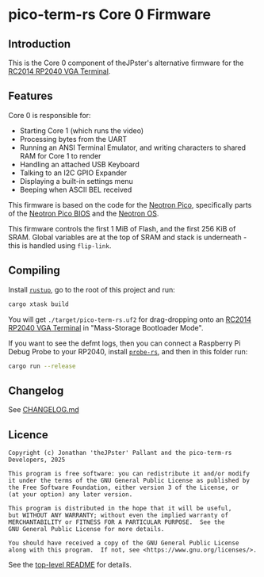 # pico-term-rs Core 0 Firmware

## Introduction

This is the Core 0 component of theJPster's alternative firmware for the [RC2014
RP2040 VGA Terminal].

## Features

Core 0 is responsible for:

* Starting Core 1 (which runs the video)
* Processing bytes from the UART
* Running an ANSI Terminal Emulator, and writing characters to shared RAM for
  Core 1 to render
* Handling an attached USB Keyboard
* Talking to an I2C GPIO Expander
* Displaying a built-in settings menu
* Beeping when ASCII BEL received

This firmware is based on the code for the [Neotron Pico], specifically parts of
the [Neotron Pico BIOS] and the [Neotron OS].

This firmware controls the first 1 MiB of Flash, and the first 256 KiB of SRAM.
Global variables are at the top of SRAM and stack is underneath - this is
handled using `flip-link`.

## Compiling

Install [`rustup`], go to the root of this project and run:

```bash
cargo xtask build
```

You will get `./target/pico-term-rs.uf2` for drag-dropping onto an [RC2014
RP2040 VGA Terminal] in "Mass-Storage Bootloader Mode".

If you want to see the defmt logs, then you can connect a Raspberry Pi Debug
Probe to your RP2040, install [`probe-rs`], and then in this folder run:

```bash
cargo run --release
```

## Changelog

See [CHANGELOG.md](./CHANGELOG.md)

## Licence

```text
Copyright (c) Jonathan 'theJPster' Pallant and the pico-term-rs Developers, 2025

This program is free software: you can redistribute it and/or modify
it under the terms of the GNU General Public License as published by
the Free Software Foundation, either version 3 of the License, or
(at your option) any later version.

This program is distributed in the hope that it will be useful,
but WITHOUT ANY WARRANTY; without even the implied warranty of
MERCHANTABILITY or FITNESS FOR A PARTICULAR PURPOSE.  See the
GNU General Public License for more details.

You should have received a copy of the GNU General Public License
along with this program.  If not, see <https://www.gnu.org/licenses/>.
```

See the [top-level README](../README.md) for details.

[RC2014 RP2040 VGA Terminal]: https://rc2014.co.uk/modules/rp2040-vga-terminal
[Neotron Pico]: https://github.com/neotron-compute/neotron-pico
[Neotron Pico BIOS]: https://github.com/neotron-compute/neotron-pico-bios
[Neotron OS]: https://github.com/neotron-compute/neotron-os
[`rustup`]: https://rustup.rs
[`probe-rs`]: https://probe.rs
